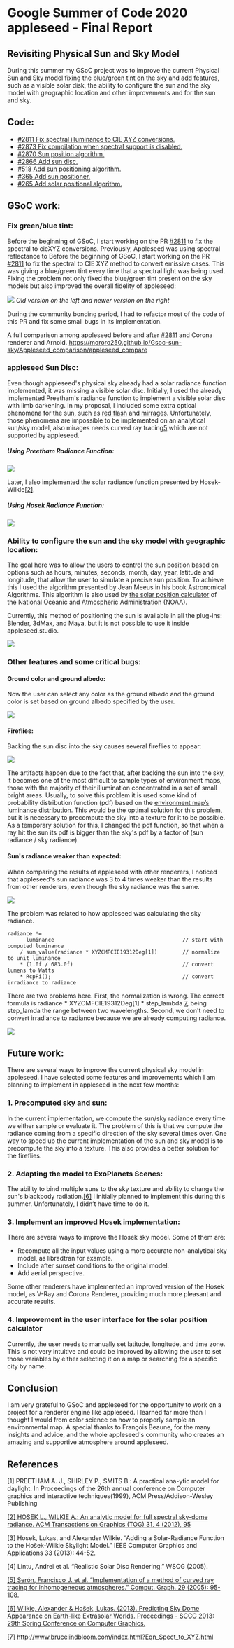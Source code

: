 # Google Summer of Code 2020 appleseed - Final Report
 
## Revisiting Physical Sun and Sky Model

During this summer my GSoC project was to improve the current Physical Sun and Sky model fixing the blue/green tint on the sky and add features, such as a visible solar disk, the ability to configure the sun and the sky model with geographic location and other improvements and for the sun and sky.

## Code:

* [#2811 Fix spectral illuminance to CIE XYZ conversions.](https://github.com/appleseedhq/appleseed/pull/2811) 
* [#2873 Fix compilation when spectral support is disabled.](https://github.com/appleseedhq/appleseed/pull/2873)
* [#2870 Sun position algorithm.](https://github.com/appleseedhq/appleseed/pull/2870)
* [#2866 Add sun disc.](https://github.com/appleseedhq/appleseed/pull/2866)
* [#518 Add sun positioning algorithm.](https://github.com/appleseedhq/blenderseed/pull/518)
* [#365 Add sun positioner.](https://github.com/appleseedhq/appleseed-max/pull/365)
* [#265 Add solar positional algorithm.](https://github.com/appleseedhq/appleseed-maya/pull/235)

## GSoC work:

### Fix green/blue tint:

Before the beginning of GSoC, I start working on the PR [#2811](https://github.com/appleseedhq/appleseed/pull/2811) to fix the spectral to cieXYZ conversions. Previously, Appleseed was using spectral reflectance to 	Before the beginning of GSoC, I start working on the PR [#2811](https://github.com/appleseedhq/appleseed/pull/2811) to fix the spectral to CIE XYZ method to convert emissive cases. This was giving a blue/green tint every time that a spectral light was being used. Fixing the problem not only fixed the blue/green tint present on the sky models but also improved the overall fidelity of appleseed:

![](final_report_assets/compare_sky.png)
*Old version on the left and newer version on the right*

During the community bonding period, I had to refactor most of the code of this PR and fix some small bugs in its implementation.

A full comparison among appleseed before and after [#2811](https://github.com/appleseedhq/appleseed/pull/2811) and Corona renderer and Arnold.
https://mororo250.github.io/Gsoc-sun-sky/Appleseed_comparison/appleseed_compare

### appleseed Sun Disc:

Even though appleseed's physical sky already had a solar radiance function implemented, it was missing a visible solar disc. Initially, I used the already implemented Preetham's radiance function to implement a visible solar disc with limb darkening. In my proposal, I included some extra optical phenomena for the sun, such as [red flash](https://www.sciencephoto.com/media/536661/view/red-flash-of-the-sun) and [mirrages](https://en.wikipedia.org/wiki/Mirage_of_astronomical_objects). Unfortunately, those phenomena are impossible to be implemented on an analytical sun/sky model, also mirages needs curved ray tracing[5](https://www.sciencedirect.com/science/article/abs/pii/S0097849304001967?via%3Dihub) which are not supported by appleseed.

##### Using Preetham Radiance Function:

![](final_report_assets/Preetham_Sun.jpg)

Later, I also implemented the solar radiance function presented by Hosek-Wilkie[[2]](https://cgg.mff.cuni.cz/projects/SkylightModelling/).

##### Using Hosek Radiance Function:

![](final_report_assets/Hosek_Sun.jpg)

### Ability to configure the sun and the sky model with geographic location:

The goal here was to allow the users to control the sun position based on options such as hours, minutes, seconds, month, day, year, latitude and longitude, that allow the user to simulate a precise sun position. To achieve this I used the algorithm presented by Jean Meeus in his book Astronomical Algorithms. This algorithm is also used by [the solar position calculator](https://www.esrl.noaa.gov/gmd/grad/solcalc/index.html) of the National Oceanic and Atmospheric Administration (NOAA).
 
Currently, this method of positioning the sun is available in all the plug-ins: Blender, 3dMax, and Maya, but it is not possible to use it inside appleseed.studio.

![](final_report_assets/ezgif.com-gif-maker.gif)

### Other features and some critical bugs:

#### Ground color and ground albedo:

Now the user can select any color as the ground albedo and the ground color is set based on ground albedo specified by the user.

![](final_report_assets/ground_color.jpg)

#### Fireflies:

Backing the sun disc into the sky causes several fireflies to appear:

![](final_report_assets/fireflies.jpg)

The artifacts happen due to the fact that, after backing the sun into the sky, it becomes one of the most difficult to sample types of environment maps, those with the majority of their illumination concentrated in a set of small bright areas. Usually, to solve this problem it is used some kind of probability distribution function (pdf) based on the [environment map’s luminance distribution](http://web.cs.wpi.edu/~emmanuel/courses/cs563/S07/projects/envsample.pdf). This would be the optimal solution for this problem, but it is necessary to precompute the sky into a texture for it to be possible. As a temporary solution for this, I changed the pdf function, so that when a ray hit the sun its pdf is bigger than the sky's pdf by a factor of (sun radiance / sky radiance). 

#### Sun's radiance weaker than expected:

When comparing the results of appleseed with other renderers, I noticed that appleseed's sun radiance was 3 to 4 times weaker than the results from other renderers, even though the sky radiance was the same.

![](final_report_assets/sun_radiance_before.jpg)

The problem was related to how appleseed was calculating the sky radiance.
<pre><code>radiance *=
      luminance                                         // start with computed luminance
    / sum_value(radiance * XYZCMFCIE19312Deg[1])        // normalize to unit luminance
    * (1.0f / 683.0f)                                   // convert lumens to Watts
    * RcpPi<float>();                                          // convert irradiance to radiance</code></pre>

There are two problems here. First, the normalization is wrong. The correct formula is radiance * XYZCMFCIE19312Deg[1] * step_lambda [7](http://www.brucelindbloom.com/index.html?Eqn_Spect_to_XYZ.html), being step_lamda the range between two wavelengths. Second, we don't need to convert irradiance to radiance because we are already computing radiance.

![](final_report_assets/sun_radiance_after.jpg)

## Future work:

There are several ways to improve the current physical sky model in appleseed. I have selected some features and improvements which I am planning to implement in appleseed in the next few months:

### 1. Precomputed sky and sun:

In the current implementation, we compute the sun/sky radiance every time we either sample or evaluate it. The problem of this is that we compute the radiance coming from a specific direction of the sky several times over. One way to speed up the current implementation of the sun and sky model is to precompute the sky into a texture. This also provides a better solution for the fireflies.

### 2. Adapting the model to ExoPlanets Scenes:

The ability to bind multiple suns to the sky texture and ability to change the sun's blackbody radiation.[[6]](https://cgg.mff.cuni.cz/projects/SkylightModelling/sccg_2013_alien_sun_preprint.pdf)
I initially planned to implement this during this summer. Unfortunately, I didn’t have time to do it.

### 3. Implement an improved Hosek implementation:

There are several ways to improve the Hosek sky model. Some of them are:

* Recompute all the input values using a more accurate non-analytical sky model, as libradtran for example.
* Include after sunset conditions to the original model.
* Add aerial perspective.

Some other renderers have implemented an improved version of the Hosek model, as V-Ray and Corona Renderer, providing much more pleasant and accurate results.

### 4. Improvement in the user interface for the solar position calculator

Currently, the user needs to manually set latitude, longitude, and time zone. This is not very intuitive and could be improved by allowing the user to set those variables by either selecting it on a map or searching for a specific city by name.

## Conclusion

I am very grateful to GSoC and appleseed for the opportunity to work on a project for a renderer engine like appleseed. I learned far more than I thought I would from color science on how to properly sample an environmental map. A special thanks to François Beaune, for the many insights and advice, and the whole appleseed's community who creates an amazing and supportive atmosphere around appleseed.

## References

[1] PREETHAM A. J., SHIRLEY P., SMITS B.: A practical ana-ytic model for daylight. In Proceedings of the 26th annual conference on Computer graphics and interactive techniques(1999), ACM Press/Addison-Wesley Publishing

[[2] HOSEK L., WILKIE A.: An analytic model for full spectral sky-dome radiance. ACM Transactions on Graphics (TOG) 31, 4 (2012), 95](https://cgg.mff.cuni.cz/projects/SkylightModelling)

[3] Hosek, Lukas, and Alexander Wilkie. “Adding a Solar-Radiance Function to the Hošek-Wilkie Skylight Model.” IEEE Computer Graphics and Applications 33 (2013): 44-52.

[4] Lintu, Andrei et al. “Realistic Solar Disc Rendering.” WSCG (2005).

[[5] Serón, Francisco J. et al. “Implementation of a method of curved ray tracing for inhomogeneous atmospheres.” Comput. Graph. 29 (2005): 95-108.](https://www.sciencedirect.com/science/article/abs/pii/S0097849304001967?via%3Dihub)

[[6] Wilkie, Alexander & Hošek, Lukas. (2013). Predicting Sky Dome Appearance on Earth-like Extrasolar Worlds. Proceedings - SCCG 2013: 29th Spring Conference on Computer Graphics.](https://cgg.mff.cuni.cz/projects/SkylightModelling/sccg_2013_alien_sun_preprint.pdf)

[7] http://www.brucelindbloom.com/index.html?Eqn_Spect_to_XYZ.html
